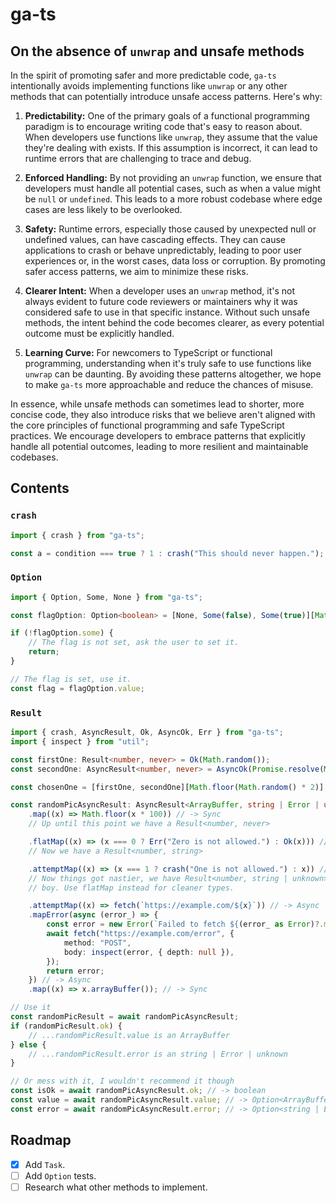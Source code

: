 # ga-ts

## On the absence of `unwrap` and unsafe methods

In the spirit of promoting safer and more predictable code, `ga-ts` intentionally avoids implementing functions
like `unwrap` or any other methods that can potentially introduce unsafe access patterns. Here's why:

1. **Predictability:** One of the primary goals of a functional programming paradigm is to encourage writing code that's
   easy to reason about. When developers use functions like `unwrap`, they assume that the value they're dealing with
   exists. If this assumption is incorrect, it can lead to runtime errors that are challenging to trace and debug.

2. **Enforced Handling:** By not providing an `unwrap` function, we ensure that developers must handle all potential
   cases, such as when a value might be `null` or `undefined`. This leads to a more robust codebase where edge cases are
   less likely to be overlooked.

3. **Safety:** Runtime errors, especially those caused by unexpected null or undefined values, can have cascading
   effects. They can cause applications to crash or behave unpredictably, leading to poor user experiences or, in the
   worst cases, data loss or corruption. By promoting safer access patterns, we aim to minimize these risks.

4. **Clearer Intent:** When a developer uses an `unwrap` method, it's not always evident to future code reviewers or
   maintainers why it was considered safe to use in that specific instance. Without such unsafe methods, the intent
   behind the code becomes clearer, as every potential outcome must be explicitly handled.

5. **Learning Curve:** For newcomers to TypeScript or functional programming, understanding when it's truly safe to use
   functions like `unwrap` can be daunting. By avoiding these patterns altogether, we hope to make `ga-ts` more
   approachable and reduce the chances of misuse.

In essence, while unsafe methods can sometimes lead to shorter, more concise code, they also introduce risks that we
believe aren't aligned with the core principles of functional programming and safe TypeScript practices. We encourage
developers to embrace patterns that explicitly handle all potential outcomes, leading to more resilient and maintainable
codebases.

## Contents

### `crash`

```typescript
import { crash } from "ga-ts";

const a = condition === true ? 1 : crash("This should never happen.");
```

### `Option`

```typescript
import { Option, Some, None } from "ga-ts";

const flagOption: Option<boolean> = [None, Some(false), Some(true)][Math.floor(Math.random() * 3)];

if (!flagOption.some) {
    // The flag is not set, ask the user to set it.
    return;
}

// The flag is set, use it.
const flag = flagOption.value;
```

### `Result`

```typescript
import { crash, AsyncResult, Ok, AsyncOk, Err } from "ga-ts";
import { inspect } from "util";

const firstOne: Result<number, never> = Ok(Math.random());
const secondOne: AsyncResult<number, never> = AsyncOk(Promise.resolve(Math.random()));

const chosenOne = [firstOne, secondOne][Math.floor(Math.random() * 2)];

const randomPicAsyncResult: AsyncResult<ArrayBuffer, string | Error | unknown> = chosenOne!
    .map((x) => Math.floor(x * 100)) // -> Sync
    // Up until this point we have a Result<number, never>

    .flatMap((x) => (x === 0 ? Err("Zero is not allowed.") : Ok(x))) // -> Sync
    // Now we have a Result<number, string>

    .attemptMap((x) => (x === 1 ? crash("One is not allowed.") : x)) // -> Sync
    // Now things got nastier, we have Result<number, string | unknown>, attemptMap is a bad
    // boy. Use flatMap instead for cleaner types.

    .attemptMap((x) => fetch(`https://example.com/${x}`)) // -> Async
    .mapError(async (error_) => {
        const error = new Error(`Failed to fetch ${(error_ as Error)?.message || error_}`);
        await fetch("https://example.com/error", {
            method: "POST",
            body: inspect(error, { depth: null }),
        });
        return error;
    }) // -> Async
    .map((x) => x.arrayBuffer()); // -> Sync

// Use it
const randomPicResult = await randomPicAsyncResult;
if (randomPicResult.ok) {
    // ...randomPicResult.value is an ArrayBuffer
} else {
    // ...randomPicResult.error is an string | Error | unknown
}

// Or mess with it, I wouldn't recommend it though
const isOk = await randomPicAsyncResult.ok; // -> boolean
const value = await randomPicAsyncResult.value; // -> Option<ArrayBuffer>
const error = await randomPicAsyncResult.error; // -> Option<string | Error | unknown>
```

## Roadmap

-   [x] Add `Task`.
-   [ ] Add `Option` tests.
-   [ ] Research what other methods to implement.
